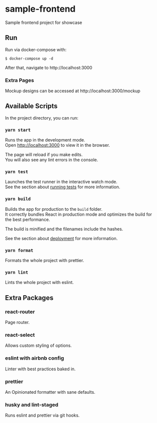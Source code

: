 # sample-frontend

Sample frontend project for showcase

## Run

Run via docker-compose with:

```shell
$ docker-compose up -d
```

After that, navigate to http://localhost:3000

### Extra Pages

Mockup designs can be accessed at http://localhost:3000/mockup

## Available Scripts

In the project directory, you can run:

### `yarn start`

Runs the app in the development mode.\
Open [http://localhost:3000](http://localhost:3000) to view it in the browser.

The page will reload if you make edits.\
You will also see any lint errors in the console.

### `yarn test`

Launches the test runner in the interactive watch mode.\
See the section about [running tests](https://facebook.github.io/create-react-app/docs/running-tests) for more
information.

### `yarn build`

Builds the app for production to the `build` folder.\
It correctly bundles React in production mode and optimizes the build for the best performance.

The build is minified and the filenames include the hashes.

See the section about [deployment](https://facebook.github.io/create-react-app/docs/deployment) for more information.

### `yarn format`

Formats the whole project with prettier.

### `yarn lint`

Lints the whole project with eslint.

## Extra Packages

### react-router

Page router.

### react-select

Allows custom styling of options.

### eslint with airbnb config

Linter with best practices baked in.

### prettier

An Opinionated formatter with sane defaults.

### husky and lint-staged

Runs eslint and prettier via git hooks.
